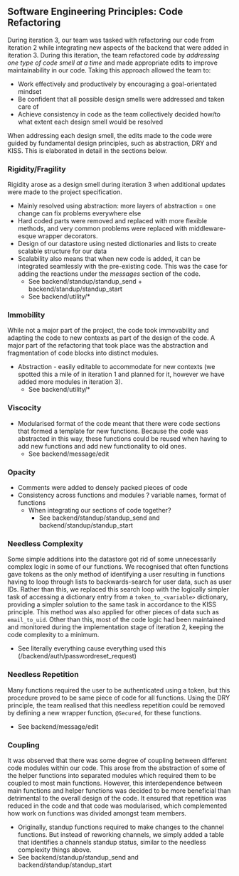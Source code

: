 ## Software Engineering Principles: Code Refactoring

During iteration 3, our team was tasked with refactoring our code from iteration 2 while integrating new aspects of the backend that were added in iteration 3. During this iteration, the team refactored code by *addressing one type of code smell at a time* and made appropriate edits to improve maintainability in our code. Taking this approach allowed the team to:  
* Work effectively and productively by encouraging a goal-orientated mindset
* Be confident that all possible design smells were addressed and taken care of
* Achieve consistency in code as the team collectively decided how/to what extent each design smell would be resolved  

When addressing each design smell, the edits made to the code were guided by fundamental design principles, such as abstraction, DRY and KISS. This is elaborated in detail in the sections below.


### Rigidity/Fragility
Rigidity arose as a design smell during iteration 3 when additional updates were made to the project specification.  
* Mainly resolved using abstraction: more layers of abstraction = one change can fix problems everywhere else
* Hard coded parts were removed and replaced with more flexible methods, and very common problems were replaced with middleware-esque wrapper decorators.
* Design of our datastore using nested dictionaries and lists to create scalable structure for our data
* Scalability also means that when new code is added, it can be integrated seamlessly with the pre-existing code. This was the case for adding the reactions under the *messages* section of the code.
    * See backend/standup/standup\_send + backend/standup/standup\_start
    * See backend/utility/\*

### Immobility
While not a major part of the project, the code took immovability and adapting the code to new contexts as part of the design of the code. A major part of the refactoring that took place was the abstraction and fragmentation of code blocks into distinct modules.  
* Abstraction - easily editable to accommodate for new contexts (we spotted this a mile of in iteration 1 and planned for it, however we have added more modules in iteration 3).
    * See backend/utility/\*

### Viscocity
* Modularised format of the code meant that there were code sections that formed a template for new functions. Because the code was abstracted in this way, these functions could be reused when having to add new functions and add new functionality to old ones.
    * See backend/message/edit

### Opacity
* Comments were added to densely packed pieces of code
* Consistency across functions and modules ? variable names, format of functions
    * When integrating our sections of code together?
        * See backend/standup/standup\_send and backend/standup/standup\_start

### Needless Complexity
Some simple additions into the datastore got rid of some unnecessarily complex logic in some of our functions. We recognised that often functions gave tokens as the only method of identifying a user resulting in functions having to loop through lists to backwards-search for user data, such as user IDs. Rather than this, we replaced this search loop with the logically simpler task of accessing a dictionary entry from a ```token_to_<variable>``` dictionary, providing a simpler solution to the same task in accordance to the KISS principle. This method was also applied for other pieces of data such as ```email_to_uid```. Other than this, most of the code logic had been maintained and monitored during the implementation stage of iteration 2, keeping the code complexity to a minimum.  
* See literally everything cause everything used this (/backend/auth/passwordreset\_request)

### Needless Repetition
Many functions required the user to be authenticated using a token, but this procedure proved to be same piece of code for all functions. Using the DRY principle, the team realised that this needless repetition could be removed by defining a new wrapper function, ```@Secured```, for these functions.  
* See backend/message/edit

### Coupling
It was observed that there was some degree of coupling between different code modules within our code. This arose from the abstraction of some of the helper functions into separated modules which required them to be coupled to most main functions. However, this interdependence between main functions and helper functions was decided to be more beneficial than detrimental to the overall design of the code. It ensured that repetition was reduced in the code and that code was modularised, which complemented how work on functions was divided amongst team members.  
* Originally, standup functions required to make changes to the channel functions. But instead of reworking channels, we simply added a table that identifies a channels standup status, similar to the needless complexity things above.
* See backend/standup/standup\_send and backend/standup/standup_start
